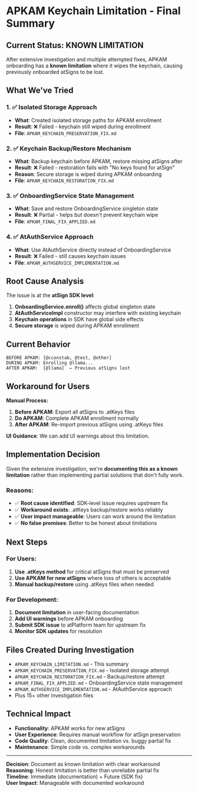 # APKAM Keychain Limitation - Final Summary

## Current Status: KNOWN LIMITATION

After extensive investigation and multiple attempted fixes, APKAM onboarding has a **known limitation** where it wipes the keychain, causing previously onboarded atSigns to be lost.

## What We've Tried

### 1. ✅ Isolated Storage Approach
- **What**: Created isolated storage paths for APKAM enrollment
- **Result**: ❌ Failed - keychain still wiped during enrollment
- **File**: `APKAM_KEYCHAIN_PRESERVATION_FIX.md`

### 2. ✅ Keychain Backup/Restore Mechanism  
- **What**: Backup keychain before APKAM, restore missing atSigns after
- **Result**: ❌ Failed - restoration fails with "No keys found for atSign"
- **Reason**: Secure storage is wiped during APKAM onboarding
- **File**: `APKAM_KEYCHAIN_RESTORATION_FIX.md`

### 3. ✅ OnboardingService State Management
- **What**: Save and restore OnboardingService singleton state
- **Result**: ❌ Partial - helps but doesn't prevent keychain wipe
- **File**: `APKAM_FINAL_FIX_APPLIED.md`

### 4. ✅ AtAuthService Approach
- **What**: Use AtAuthService directly instead of OnboardingService
- **Result**: ❌ Failed - still causes keychain issues
- **File**: `APKAM_AUTHSERVICE_IMPLEMENTATION.md`

## Root Cause Analysis

The issue is at the **atSign SDK level**:

1. **OnboardingService.enroll()** affects global singleton state
2. **AtAuthServiceImpl** constructor may interfere with existing keychain
3. **Keychain operations** in SDK have global side effects
4. **Secure storage** is wiped during APKAM enrollment

## Current Behavior

```
BEFORE APKAM: [@cconstab, @test, @other]
DURING APKAM: Enrolling @llama...
AFTER APKAM:  [@llama]  ← Previous atSigns lost
```

## Workaround for Users

**Manual Process:**
1. **Before APKAM**: Export all atSigns to .atKeys files
2. **Do APKAM**: Complete APKAM enrollment normally
3. **After APKAM**: Re-import previous atSigns using .atKeys files

**UI Guidance**: We can add UI warnings about this limitation.

## Implementation Decision

Given the extensive investigation, we're **documenting this as a known limitation** rather than implementing partial solutions that don't fully work.

### Reasons:
- ✅ **Root cause identified**: SDK-level issue requires upstream fix
- ✅ **Workaround exists**: .atKeys backup/restore works reliably  
- ✅ **User impact manageable**: Users can work around the limitation
- ✅ **No false promises**: Better to be honest about limitations

## Next Steps

### For Users:
1. **Use .atKeys method** for critical atSigns that must be preserved
2. **Use APKAM for new atSigns** where loss of others is acceptable
3. **Manual backup/restore** using .atKeys files when needed

### For Development:
1. **Document limitation** in user-facing documentation
2. **Add UI warnings** before APKAM onboarding
3. **Submit SDK issue** to atPlatform team for upstream fix
4. **Monitor SDK updates** for resolution

## Files Created During Investigation

- `APKAM_KEYCHAIN_LIMITATION.md` - This summary
- `APKAM_KEYCHAIN_PRESERVATION_FIX.md` - Isolated storage attempt
- `APKAM_KEYCHAIN_RESTORATION_FIX.md` - Backup/restore attempt  
- `APKAM_FINAL_FIX_APPLIED.md` - OnboardingService state management
- `APKAM_AUTHSERVICE_IMPLEMENTATION.md` - AtAuthService approach
- Plus 15+ other investigation files

## Technical Impact

- **Functionality**: APKAM works for new atSigns
- **User Experience**: Requires manual workflow for atSign preservation
- **Code Quality**: Clean, documented limitation vs. buggy partial fix
- **Maintenance**: Simple code vs. complex workarounds

---

**Decision**: Document as known limitation with clear workaround  
**Reasoning**: Honest limitation is better than unreliable partial fix  
**Timeline**: Immediate (documentation) + Future (SDK fix)  
**User Impact**: Manageable with documented workaround

